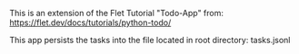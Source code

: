 This is an extension of the Flet Tutorial "Todo-App" from: https://flet.dev/docs/tutorials/python-todo/

This app persists the tasks into the file located in root directory: tasks.jsonl
